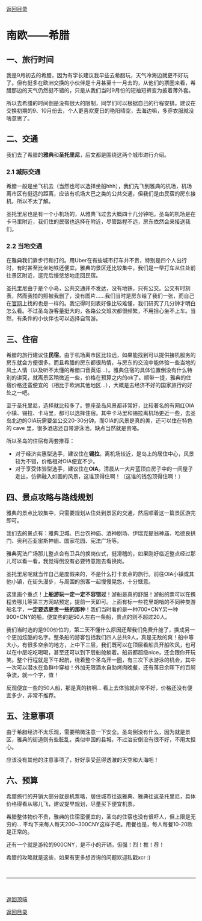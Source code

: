 [返回目录](/README.md)

<h1 id = "0">南欧——希腊</h1>

## 一、旅行时间

我是9月初去的希腊，因为有学长建议我早些去希腊玩，天气冷海边就更不好玩了。但有挺多在欧洲交换的小伙伴是十月甚至十一月去的，从他们的票圈来看，希腊那边的天气仍然挺不错的，只是从我们当时9月份的短袖短裤变为披着薄外套。

所以去希腊的时间倒是没有很大的限制，同学们可以根据自己的行程安排。建议在交换初期的9、10月份去，个人更喜欢夏日的艳阳晴空，去海边嘛，多穿衣服就没啥意思了。

## 二、交通

我们去了希腊的**雅典**和**圣托里尼**，后文都是围绕这两个城市进行介绍。

### 2.1 城际交通

希腊一般是坐飞机去（当然也可以选择坐船hhh），我们先飞到雅典的机场，机场离市区有挺远的距离，应该有机场大巴之类的公共交通，但我们是由民宿的房东接机，所以不太了解。

圣托里尼也是有一个小机场的，从雅典飞过去大概四十几分钟吧。圣岛的机场是在卡马里附近，我们住的民宿也选择在附近，尽管路程不远，房东依然会来接送我们。

### 2.2 当地交通

在雅典我们靠步行和打的。用Uber在有些城市打车并不贵，特别是四个人出行时，有时甚至比坐地铁还便宜。雅典的景区还比较集中，我们是一早打车从住处前往景区附近，逛完后慢悠悠地走回民宿。

圣托里尼由于是个小岛，公共交通并不发达，没有地铁，只有公交。公交有时刻表，然而我拍的照被我删了，没有图片……我们当时是房东给了我们一张，而自己在[官网](https://www.ktel-santorini.gr)上找的也是一样的。我记得时刻表好像比较难懂，我们研究了几分钟才明白怎么看。不过圣岛游客量挺大的，各路公交班次都很频繁，不用担心坐不上车。当然，有条件的小伙伴也可以选择自驾游。

## 三、住宿

希腊的旅行建议住**民宿**。由于机场离市区比较远，如果能找到可以提供接机服务的房东就会方便很多。而且希腊的房东都很热情，与房东的交流中能体验一些当地的风土人情（以及听不太懂的希腊口音英语…）。雅典住宿的具体位置倒没有什么特别的讲究，就离景区稍微近一些，价格在预算之内的ok了。顺带一提，雅典的住宿价格还蛮便宜的（相比于欧洲其他地区…），大概是去经济不好的国家旅行的好处之一吧。

至于圣托里尼，选择就比较多了。整座圣岛风景都非常好，比较著名的有网红OIA小镇、锡拉、卡马里，都可以选择住宿。其中卡马里和锡拉离机场更近一些，去圣岛北边的OIA玩需要坐公交20-30分钟。而OIA的风景是真的美，还可以住在特色的 cave 里，很多酒店还自带游泳池，缺点当然就是贵咯。

所以圣岛的住宿有两套推荐：

- 对于经济实惠型选手，建议住在**锡拉**。离机场较近，是岛上的居住中心，风景较为不错，价格相对OIA便宜不少。
- 对于享受体验型选手，建议住在**OIA**。清晨从一大片蓝顶白房子中的一间屋子走出，仿佛融入如画的风景，这谁顶得住啊！（这谁的钱包顶得住啊！）

## 四、景点攻略与路线规划

雅典的景点比较集中，只需要规划从住处到景区的交通，然后顺着这一篇景区游完即可。

我们去的景点有：雅典卫城、巴台农神庙、酒神剧场、伊瑞克提翁神庙、哈德良拱门、奥利匹亚宙斯神庙、国家花园、宪法广场等。

雅典宪法广场那儿整点会有卫兵的换岗仪式，挺滑稽的，如果刚好临近整点经过那儿可以看一看，我觉得倒没有必要特意跑去看换岗。

圣托里尼呢就当作自己是度假来的，不是什么打卡景点的旅行。前往OIA小镇或其他小镇，在街头漫步，与周围的旅客一起慢慢晃悠，十分惬意。

这里画个重点！**上船游玩一定一定不容错过**！游船是真的舒服！游船的票可以在携程去哪儿等第三方网站预定，提前一天即可。上面有标一些花里胡哨的不同种类游船名字，**一定要选更贵一些的那种**！我们当时看的是一种700+CNY另一种900+CNY的船，便宜些的是50人左右一条船，贵点的则不超过20人。

我们当时选的是900价位的，第二天不懂什么原因还帮我们免费升舱了，换成另一个更加炫酷的名字。整条船的游客包括我们四人总共9人，真是无敌的爽！船中等大小，有很多空余的地方，上中下三层，我们既可以在顶层看船员开船吹风，也可以在中层吃吃喝喝，甚至还可以到下层船舱躺着。船员都超级nice，还会跟你开玩笑。整个行程就是下午起航，绕着整个圣岛开一圈，有三次下水游泳的机会，其中一次可以潜水在鱼群中穿梭！外加无限酒水自助烤肉晚餐，还有落日余晖下的百舸争流，就一个字，值！

反观便宜一些的50人船，那是真的挤啊… 看上去体验就非常不好，价格还没有便宜多少，非常不推荐。

## 五、注意事项

由于希腊经济不太乐观，需要稍微注意一下安全。圣岛倒没有什么，因为就是景区，雅典的街道则有些脏乱，类似中国的县城，不过治安倒没有很不好，不用太担心。

应该没有其他的注意事项了，好好享受蓝得透澈的天空和大海吧！

## 六、预算

希腊旅行的开销大部分就是机票咯，居住城市往返雅典、雅典往返圣托里尼，具体价格得看从哪儿飞，建议提早规划，尽量买下便宜机票。

希腊整体物价不贵，雅典的住宿蛮便宜的，圣岛的住宿也没有很吓人，但上限是无穷的… 平均下来每人每天200~300CNY这样子吧。用餐也是，每人每餐10-20欧是正常的。

还有一个就是游轮的900CNY，是不小的开销，但强！烈！推！荐！

希腊的攻略就是这些，如果有更多想咨询的问题欢迎私戳xcr :)

&nbsp;

---

&nbsp;

[返回顶端](#0)

[返回目录](README.md)